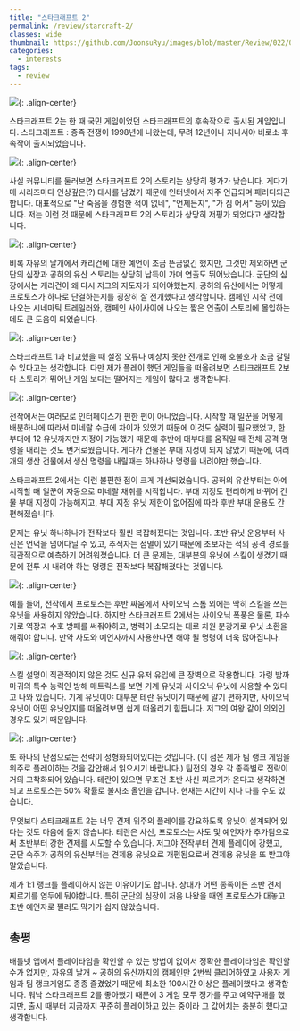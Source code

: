 ```yaml
---
title: "스타크래프트 2"
permalink: /review/starcraft-2/
classes: wide
thumbnail: https://github.com/JoonsuRyu/images/blob/master/Review/022/00.jpg?raw=true
categories:
  - interests
tags:
  - review
---
```


![](https://github.com/JoonsuRyu/images/blob/master/Review/022/00.jpg?raw=true){: .align-center}

스타크래프트 2는 한 때 국민 게임이었던 스타크래프트의 후속작으로 출시된 게임입니다. 스타크래프트 : 종족 전쟁이 1998년에 나왔는데, 무려 12년이나 지나서야 비로소 후속작이 출시되었습니다.

![](https://github.com/JoonsuRyu/images/blob/master/Review/022/01.jpg?raw=true){: .align-center}

사실 커뮤니티를 둘러보면 스타크래프트 2의 스토리는 상당히 평가가 낮습니다. 게다가 매 시리즈마다 인상깊은(?) 대사를 남겼기 때문에 인터넷에서 자주 언급되며 패러디되곤 합니다. 대표적으로 "난 죽음을 경험한 적이 없네", "언제든지", "가 짐 어서" 등이 있습니다. 저는 이런 것 때문에 스타크래프트 2의 스토리가 상당히 저평가 되었다고 생각합니다.

![](https://github.com/JoonsuRyu/images/blob/master/Review/022/02.jpg?raw=true){: .align-center}

비록 자유의 날개에서 캐리건에 대한 예언이 조금 뜬금없긴 했지만, 그것만 제외하면 군단의 심장과 공허의 유산 스토리는 상당히 납득이 가며 연출도 뛰어났습니다. 군단의 심장에서는 케리건이 왜 다시 저그의 지도자가 되어야했는지, 공허의 유산에서는 어떻게 프로토스가 하나로 단결하는지를 굉장히 잘 전개했다고 생각합니다. 캠페인 시작 전에 나오는 시네마틱 트레일러와, 캠페인 사이사이에 나오는 짧은 연출이 스토리에 몰입하는데도 큰 도움이 되었습니다.

![](https://github.com/JoonsuRyu/images/blob/master/Review/022/03.jpg?raw=true){: .align-center}

스타크래프트 1과 비교했을 때 설정 오류나 예상치 못한 전개로 인해 호불호가 조금 갈릴 수 있다고는 생각합니다. 다만 제가 플레이 했던 게임들을 떠올려보면 스타크래프트 2보다 스토리가 뛰어난 게임 보다는 떨어지는 게임이 많다고 생각합니다.

![](https://github.com/JoonsuRyu/images/blob/master/Review/022/04.jpg?raw=true){: .align-center}

전작에서는 여러모로 인터페이스가 편한 편이 아니었습니다. 시작할 때 일꾼을 어떻게 배분하냐에 따라서 미네랄 수급에 차이가 있었기 때문에 이것도 실력이 필요했었고, 한 부대에 12 유닛까지만 지정이 가능했기 때문에 후반에 대부대를 움직일 때 전체 공격 명령을 내리는 것도 번거로웠습니다. 게다가 건물은 부대 지정이 되지 않았기 때문에, 여러 개의 생산 건물에서 생산 명령을 내릴때는 하나하나 명령을 내려야만 했습니다.

스타크래프트 2에서는 이런 불편한 점이 크게 개선되었습니다. 공허의 유산부터는 아예 시작할 때 일꾼이 자동으로 미네랄 채취를 시작합니다. 부대 지정도 편리하게 바뀌어 건물 부대 지정이 가능해지고, 부대 지정 유닛 제한이 없어짐에 따라 후반 부대 운용도 간편해졌습니다.

문제는 유닛 하나하나가 전작보다 훨씬 복잡해졌다는 것입니다. 초반 유닛 운용부터 사신은 언덕을 넘어다닐 수 있고, 추적자는 점멸이 있기 때문에 초보자는 적의 공격 경로를 직관적으로 예측하기 어려워졌습니다. 더 큰 문제는, 대부분의 유닛에 스킬이 생겼기 때문에 전투 시 내려야 하는 명령은 전작보다 복잡해졌다는 것입니다.

![](https://github.com/JoonsuRyu/images/blob/master/Review/022/05.gif?raw=true){: .align-center}

예를 들어, 전작에서 프로토스는 후반 싸움에서 사이오닉 스톰 외에는 딱히 스킬을 쓰는 유닛을 사용하지 않았습니다. 하지만 스타크래프트 2에서는 사이오닉 폭풍은 물론, 파수기로 역장과 수호 방패를 써줘야하고, 병력이 소모되는 대로 차원 분광기로 유닛 소환을 해줘야 합니다. 만약 사도와 예언자까지 사용한다면 해야 될 명령이 더욱 많아집니다.

![](https://github.com/JoonsuRyu/images/blob/master/Review/022/06.jpg?raw=true){: .align-center}

스킬 설명이 직관적이지 않은 것도 신규 유저 유입에 큰 장벽으로 작용합니다. 가령 밤까마귀의 특수 능력인 방해 매트릭스를 보면 기계 유닛과 사이오닉 유닛에 사용할 수 있다고 나와 있습니다. 기계 유닛이야 대부분 테란 유닛이기 때문에 알기 편하지만, 사이오닉 유닛이 어떤 유닛인지를 떠올려보면 쉽게 떠올리기 힘듭니다. 저그의 여왕 같이 의외인 경우도 있기 때문입니다.

![](https://github.com/JoonsuRyu/images/blob/master/Review/022/07.jpg?raw=true){: .align-center}

또 하나의 단점으로는 전략이 정형화되어있다는 것입니다. (이 점은 제가 팀 랭크 게임을 위주로 플레이하는 것을 감안해서 읽으시기 바랍니다.) 팀전의 경우 각 종족별로 전략이 거의 고착화되어 있습니다. 테란이 있으면 무조건 초반 사신 찌르기가 온다고 생각하면 되고 프로토스는 50% 확률로 불사조 올인을 갑니다. 현재는 시간이 지나 다를 수도 있습니다.

무엇보다 스타크래프트 2는 너무 견제 위주의 플레이를 강요하도록 유닛이 설계되어 있다는 것도 마음에 들지 않습니다. 테란은 사신, 프로토스는 사도 및 예언자가 추가됨으로써 초반부터 강한 견제를 시도할 수 있습니다. 저그야 전작부터 견제 플레이에 강했고, 군단 숙주가 공허의 유산부터는 견제용 유닛으로 개편됨으로써 견제용 유닛을 또 받고야 말았습니다.

제가 1:1 랭크를 플레이하지 않는 이유이기도 합니다. 상대가 어떤 종족이든 초반 견제 찌르기를 염두에 둬야합니다. 특히 군단의 심장이 처음 나왔을 때엔 프로토스가 대놓고 초반 예언자로 찔러도 막기가 쉽지 않았습니다.

## 총평

배틀넷 앱에서 플레이타임을 확인할 수 있는 방법이 없어서 정확한 플레이타임은 확인할 수가 없지만, 자유의 날개 ~ 공허의 유산까지의 캠페인만 2번씩 클리어하였고 사용자 게임과 팀 랭크게임도 종종 즐겼었기 때문에 최소한 100시간 이상은 플레이했다고 생각합니다. 워낙 스타크래프트 2를 좋아했기 때문에 3 게임 모두 정가를 주고 예약구매를 했지만, 출시 때부터 지금까지 꾸준히 플레이하고 있는 중이라 그 값어치는 충분히 했다고 생각합니다.